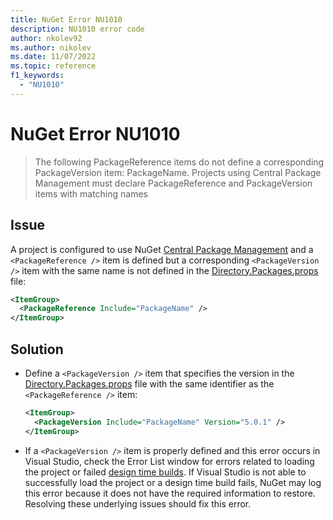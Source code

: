 ```yaml
---
title: NuGet Error NU1010
description: NU1010 error code
author: nkolev92
ms.author: nikolev
ms.date: 11/07/2022
ms.topic: reference
f1_keywords: 
  - "NU1010"
---
```


# NuGet Error NU1010

> The following PackageReference items do not define a corresponding PackageVersion item: PackageName. Projects using Central Package Management must declare PackageReference and PackageVersion items with matching names

## Issue

A project is configured to use NuGet [Central Package Management](../../consume-packages/Central-Package-Management.md) and a `<PackageReference />` item is defined but a corresponding `<PackageVersion />` item with the same name is not defined in the [Directory.Packages.props](../../consume-packages/Central-Package-Management.md#enabling-central-package-management) file:

```xml
<ItemGroup>
  <PackageReference Include="PackageName" />
</ItemGroup>
```

## Solution

- Define a `<PackageVersion />` item that specifies the version in the [Directory.Packages.props](../../consume-packages/Central-Package-Management.md#enabling-central-package-management) file with the same identifier as the `<PackageReference />` item:

  ```xml
  <ItemGroup>
    <PackageVersion Include="PackageName" Version="5.0.1" />
  </ItemGroup>
  ```
- If a `<PackageVersion />` item is properly defined and this error occurs in Visual Studio, check the Error List window for errors related to loading the project or failed [design time builds](https://github.com/dotnet/project-system/blob/main/docs/design-time-builds.md).
If Visual Studio is not able to successfully load the project or a design time build fails, NuGet may log this error because it does not have the required information to restore.
Resolving these underlying issues should fix this error.
